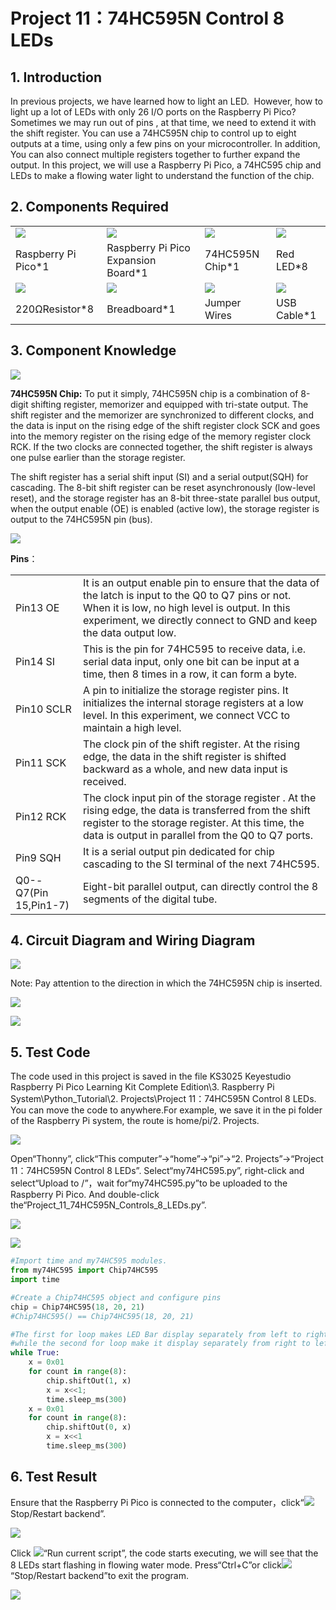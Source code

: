 # Project 11：74HC595N Control 8 LEDs 

## 1. Introduction
    
In previous projects, we have learned how to light an LED.  However, how to light up a lot of LEDs with only 26 I/O ports on the Raspberry Pi Pico? Sometimes we may run out of pins , at that time, we need to extend it with the shift register. You can use a 74HC595N chip to control up to eight outputs at a time, using only a few pins on your microcontroller. In addition, You can also connect multiple registers together to further expand the output. In this project, we will use a Raspberry Pi Pico, a 74HC595 chip and LEDs to make a flowing water light to understand the function of the chip.  
    
## 2. Components Required

<table>
<tbody>
<tr class="odd">
<td><img src="https://raw.githubusercontent.com/keyestudio/KS3025-KS3025F-Keyestudio-Raspberry-Pi-Pico-Learning-Kit-Complete-Edition-Raspberry-Pi/master/media/b18fe281156b29c44796f72222718d58.jpeg"/></td>
<td><img src="https://raw.githubusercontent.com/keyestudio/KS3025-KS3025F-Keyestudio-Raspberry-Pi-Pico-Learning-Kit-Complete-Edition-Raspberry-Pi/master/media/bbed91c0b45fcafc7e7163bfeabf68f9.png" /></td>
<td><img src="https://raw.githubusercontent.com/keyestudio/KS3025-KS3025F-Keyestudio-Raspberry-Pi-Pico-Learning-Kit-Complete-Edition-Raspberry-Pi/master/media/f97e58ab51ec0a274ff3e72e08a7d55d.png"/></td>
<td><img src="https://raw.githubusercontent.com/keyestudio/KS3025-KS3025F-Keyestudio-Raspberry-Pi-Pico-Learning-Kit-Complete-Edition-Raspberry-Pi/master/media/3ec5906fad2172708d449390140f55e6.png"/></td>
</tr>
<tr class="even">
<td>Raspberry Pi Pico*1</td>
<td>Raspberry Pi Pico Expansion Board*1</td>
<td>74HC595N Chip*1</td>
<td>Red LED*8</td>
</tr>
<tr class="odd">
<td><img src="https://raw.githubusercontent.com/keyestudio/KS3025-KS3025F-Keyestudio-Raspberry-Pi-Pico-Learning-Kit-Complete-Edition-Raspberry-Pi/master/media/098a2730d0b0a2a4b2079e0fc87fd38b.png"  /></td>
<td><img src="https://raw.githubusercontent.com/keyestudio/KS3025-KS3025F-Keyestudio-Raspberry-Pi-Pico-Learning-Kit-Complete-Edition-Raspberry-Pi/master/media/e380dd26e4825be9a768973802a55fe6.png"/></td>
<td><img src="https://raw.githubusercontent.com/keyestudio/KS3025-KS3025F-Keyestudio-Raspberry-Pi-Pico-Learning-Kit-Complete-Edition-Raspberry-Pi/master/media/c801a7baee258ff7f5f28ac6e9a7097b.png" /></td>
<td><img src="https://raw.githubusercontent.com/keyestudio/KS3025-KS3025F-Keyestudio-Raspberry-Pi-Pico-Learning-Kit-Complete-Edition-Raspberry-Pi/master/media/7dcbd02995be3c142b2f97df7f7c03ce.png"/></td>
</tr>
<tr class="even">
<td>220ΩResistor*8</td>
<td>Breadboard*1</td>
<td>Jumper Wires</td>
<td>USB Cable*1</td>
</tr>
</tbody>
</table>

## 3. Component Knowledge
    
![](/media/6921c6d60135e072ed4bd24564ec4a6d.png)

**74HC595N Chip:** To put it simply, 74HC595N chip is a combination of 8-digit shifting register, memorizer and equipped with tri-state output. The shift register and the memorizer are synchronized to different clocks, and the data is input on the rising edge of the shift register clock SCK and goes into the memory register on the rising edge of the memory register clock RCK. If the two clocks are connected together, the shift register is always one pulse earlier than the storage register.

The shift register has a serial shift input (SI) and a serial output(SQH) for cascading. The 8-bit shift register can be reset
asynchronously (low-level reset), and the storage register has an 8-bit three-state parallel bus output, when the output enable (OE) is enabled (active low), the storage register is output to the 74HC595N pin (bus).

![](/media/858b189f06ad68afe051b15043b2affd.png)

**Pins**：

<table>
<tbody>
<tr class="odd">
<td>Pin13 OE</td>
<td>It is an output enable pin to ensure that the data of the latch is input to the Q0 to Q7 pins or not. When it is low, no high level is output. In this experiment, we directly connect to GND and keep the data output low.</td>
</tr>
<tr class="even">
<td>Pin14 SI</td>
<td>This is the pin for 74HC595 to receive data, i.e. serial data input, only one bit can be input at a time, then 8 times in a row, it can form a byte.</td>
</tr>
<tr class="odd">
<td>Pin10 SCLR</td>
<td>A pin to initialize the storage register pins. It initializes the internal storage registers at a low level. In this experiment, we connect VCC to maintain a high level.</td>
</tr>
<tr class="even">
<td>Pin11 SCK</td>
<td>The clock pin of the shift register. At the rising edge, the data in the shift register is shifted backward as a whole, and new data input is received.</td>
</tr>
<tr class="odd">
<td>Pin12 RCK</td>
<td>The clock input pin of the storage register . At the rising edge, the data is transferred from the shift register to the storage register. At this time, the data is output in parallel from the Q0 to Q7 ports.</td>
</tr>
<tr class="even">
<td>Pin9 SQH</td>
<td>It is a serial output pin dedicated for chip cascading to the SI terminal of the next 74HC595.</td>
</tr>
<tr class="odd">
<td>Q0--Q7(Pin 15,Pin1-7)</td>
<td>Eight-bit parallel output, can directly control the 8 segments of the digital tube.</td>
</tr>
</tbody>
</table>

## 4. Circuit Diagram and Wiring Diagram

![](/media/1738cecf584c83b55370153ebc1688b7.png)

Note: Pay attention to the direction in which the 74HC595N chip is inserted.

![](/media/a6d03617539b70d6d69fa7e9acb25be9.png)

![](/media/91833532723f4ee623902c0252092741.png)

## 5. Test Code

The code used in this project is saved in the file KS3025 Keyestudio Raspberry Pi Pico Learning Kit Complete Edition\\3. Raspberry Pi System\\Python\_Tutorial\\2. Projects\\Project 11：74HC595N Control 8 LEDs. You can move the code to anywhere.For example, we save it in the pi folder of the Raspberry Pi system, the route is home/pi/2. Projects.

![](/media/ae27830403a2f741aa9b725e5324c215.png)

Open“Thonny”, click“This computer”→“home”→“pi”→“2. Projects”→“Project 11：74HC595N Control 8 LEDs”. Select“my74HC595.py”, right-click and select“Upload to /”，wait for“my74HC595.py”to be uploaded to the Raspberry Pi Pico. And double-click the“Project\_11\_74HC595N\_Controls\_8\_LEDs.py”.

![](/media/2ac6ee416569798a1c50a9d0f3da0cb2.png)

![](/media/48a039f4961237761acbaa6cbbeacba7.png)

```Python
#Import time and my74HC595 modules.
from my74HC595 import Chip74HC595
import time

#Create a Chip74HC595 object and configure pins
chip = Chip74HC595(18, 20, 21)
#Chip74HC595() == Chip74HC595(18, 20, 21)

#The first for loop makes LED Bar display separately from left to right
#while the second for loop make it display separately from right to left.
while True:
    x = 0x01
    for count in range(8):
        chip.shiftOut(1, x)
        x = x<<1;
        time.sleep_ms(300)
    x = 0x01
    for count in range(8):
        chip.shiftOut(0, x)
        x = x<<1
        time.sleep_ms(300)
```

## 6. Test Result
    
Ensure that the Raspberry Pi Pico is connected to the computer，click“![](/media/ec00367ea605788eab454cd176b94c7b.png)Stop/Restart backend”.

![](/media/c1b73a6a1a33fc7af94b5487703125d7.png)

Click ![](/media/bb4d9305714a178069d277b20e0934b7.png)“Run current script”, the code starts executing, we will see that the 8 LEDs start flashing in flowing water mode. 
Press“Ctrl+C”or click![](/media/ec00367ea605788eab454cd176b94c7b.png)“Stop/Restart backend”to exit the program.

![](/media/a8284225cd537ee03f3c8ae031f4213b.png)
